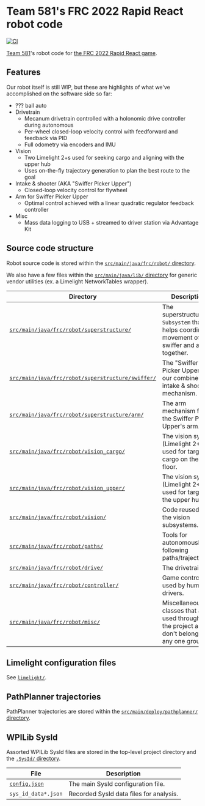 # Team 581's FRC 2022 Rapid React robot code

[![CI](https://github.com/team581/frc-2022-rapid-react/actions/workflows/ci.yml/badge.svg)](https://github.com/team581/frc-2022-rapid-react/actions/workflows/ci.yml)

[Team 581](https://github.com/team581)'s robot code for [the FRC 2022 Rapid React game](https://youtu.be/LgniEjI9cCM).

## Features

Our robot itself is still WIP, but these are highlights of what we've accomplished on the software side so far:

- ??? ball auto
- Drivetrain
  - Mecanum drivetrain controlled with a holonomic drive controller during autonomous
  - Per-wheel closed-loop velocity control with feedforward and feedback via PID
  - Full odometry via encoders and IMU
- Vision
  - Two Limelight 2+s used for seeking cargo and aligning with the upper hub
  - Uses on-the-fly trajectory generation to plan the best route to the goal
- Intake & shooter (AKA "Swiffer Picker Upper")
  - Closed-loop velocity control for flywheel
- Arm for Swiffer Picker Upper
  - Optimal control achieved with a linear quadratic regulator feedback controller
- Misc
  - Mass data logging to USB + streamed to driver station via Advantage Kit

## Source code structure

Robot source code is stored within the [`src/main/java/frc/robot/` directory](./src/main/java/frc/robot).

We also have a few files within the [`src/main/java/lib/` directory](./src/main/java/lib) for generic vendor utilities (ex. a Limelight NetworkTables wrapper).

| Directory                                                                                              | Description                                                                                    |
| ------------------------------------------------------------------------------------------------------ | ---------------------------------------------------------------------------------------------- |
| [`src/main/java/frc/robot/superstructure/`](./src/main/java/frc/robot/superstructure/)                 | The superstructure `Subsystem` that helps coordinate movement of the swiffer and arm together. |
| [`src/main/java/frc/robot/superstructure/swiffer/`](./src/main/java/frc/robot/superstructure/swiffer/) | The "Swiffer Picker Upper", our combined intake & shooter mechanism.                           |
| [`src/main/java/frc/robot/superstructure/arm/`](./src/main/java/frc/robot/superstructure/arm/)         | The arm mechanism for the Swiffer Picker Upper's arm.                                          |
| [`src/main/java/frc/robot/vision_cargo/`](./src/main/java/frc/robot/vision_cargo/)                     | The vision system (Limelight 2+) used for targeting cargo on the floor.                        |
| [`src/main/java/frc/robot/vision_upper/`](./src/main/java/frc/robot/vision_upper/)                     | The vision system (Limelight 2+) used for targeting the upper hub.                             |
| [`src/main/java/frc/robot/vision/`](./src/main/java/frc/robot/vision/)                                 | Code reused in the vision subsystems.                                                          |
| [`src/main/java/frc/robot/paths/`](./src/main/java/frc/robot/paths/)                                   | Tools for autonomously following paths/trajectories.                                           |
| [`src/main/java/frc/robot/drive/`](./src/main/java/frc/robot/drive/)                                   | The drivetrain.                                                                                |
| [`src/main/java/frc/robot/controller/`](./src/main/java/frc/robot/controller/)                         | Game controllers used by human drivers.                                                        |
| [`src/main/java/frc/robot/misc/`](./src/main/java/frc/robot/misc/)                                     | Miscellaneous classes that are used throughout the project and don't belong to any one group.  |

## Limelight configuration files

See [`limelight/`](./limelight/README.md).

## PathPlanner trajectories

PathPlanner trajectories are stored within the [`src/main/deploy/pathplanner/` directory](./src/main/deploy/pathplanner/).

## WPILib SysId

Assorted WPILib SysId files are stored in the top-level project directory and the [`.SysId/` directory](./.SysId/).

| File                           | Description                             |
| ------------------------------ | --------------------------------------- |
| [`config.json`](./config.json) | The main SysId configuration file.      |
| `sys_id_data*.json`            | Recorded SysId data files for analysis. |
